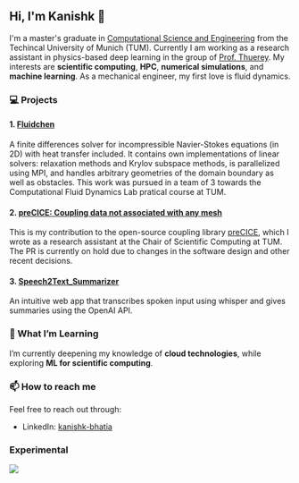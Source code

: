 ## Hi, I'm Kanishk 👋

I'm a master's graduate in [Computational Science and Engineering](https://www.cit.tum.de/cit/studium/studiengaenge/master-computational-science-engineering/) from the Techincal University of Munich (TUM). Currently I am working as a research assistant in physics-based deep learning in the group of [Prof. Thuerey](https://ge.in.tum.de/). My interests are **scientific computing**, **HPC**, **numerical simulations**, and **machine learning**. As a mechanical engineer, my first love is fluid dynamics. 

### 💻 Projects

#### 1. [Fluidchen](https://github.com/kanishkbh/fluidchen_2021_group_h)

A finite differences solver for incompressible Navier-Stokes equations (in 2D) with heat transfer included. It contains own implementations of linear solvers: relaxation methods and Krylov subspace methods, is parallelized using MPI, and handles arbitrary geometries of the domain boundary as well as obstacles. This work was pursued in a team of 3 towards the Computational Fluid Dynamics Lab pratical course at TUM.

#### 2. [preCICE: Coupling data not associated with any mesh](https://github.com/precice/precice/pull/1549)

This is my contribution to the open-source coupling library [preCICE](https://precice.org/), which I wrote as a research assistant at the Chair of Scientific Computing at TUM. The PR is currently on hold due to changes in the software design and other recent decisions.


#### 3. [Speech2Text_Summarizer](https://github.com/kanishkbh/speech2text_summarization)
An intuitive web app that transcribes spoken input using whisper and gives summaries using the OpenAI API.


### 🌱 What I’m Learning

I’m currently deepening my knowledge of **cloud technologies**, while exploring **ML for scientific computing**.

### 📫 How to reach me
Feel free to reach out through:
- LinkedIn: [kanishk-bhatia](https://www.linkedin.com/in/kanishk-bhatia/)

<!--
**kanishkbh/kanishkbh** is a ✨ _special_ ✨ repository because its `README.md` (this file) appears on your GitHub profile.

Here are some ideas to get you started:

- 🔭 I’m currently working on ...
- 🌱 I’m currently learning ...
- 👯 I’m looking to collaborate on ...
- 🤔 I’m looking for help with ...
- 💬 Ask me about ...
- 📫 How to reach me: ...
- 😄 Pronouns: ...
- ⚡ Fun fact: ...
-->

### Experimental 
![](https://komarev.com/ghpvc/?username=kanishkbh)
